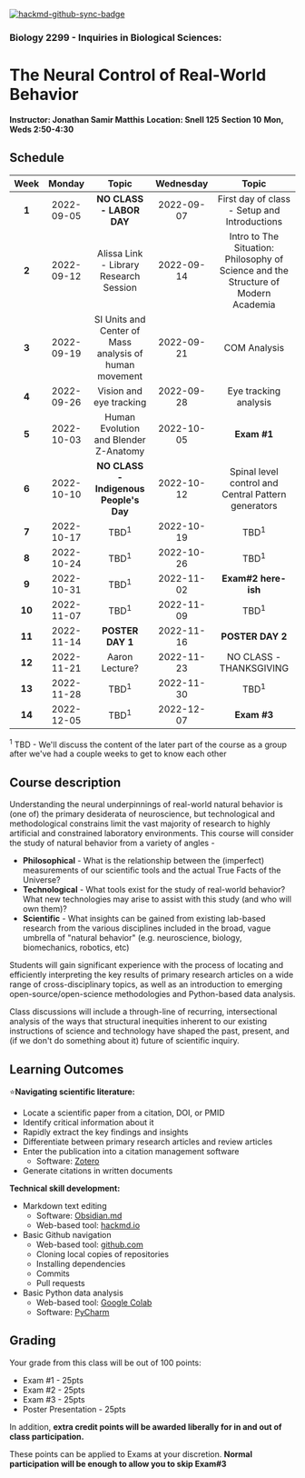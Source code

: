 [![hackmd-github-sync-badge](https://hackmd.io/GsMNof8IRm61DvvJTsCZgA/badge)](https://hackmd.io/GsMNof8IRm61DvvJTsCZgA)
### Biology 2299 - Inquiries in Biological Sciences: 
# The Neural Control of Real-World Behavior

**Instructor: Jonathan Samir Matthis**
**Location: Snell 125**
**Section 10**
**Mon, Weds 2:50-4:30**

## Schedule
| **Week** | **Monday** |                       **Topic**                        |  **Wednesday**  |                                     **Topic**                                      |
|:--------:|:----------:|:------------------------------------------------------:|:---------------:|:----------------------------------------------------------------------------------:|
|  **1**   | 2022-09-05 |                **NO CLASS - LABOR DAY**                |   2022-09-07    |                    First day of class - Setup and Introductions                    |
|  **2**   | 2022-09-12 |         Alissa Link - Library Research Session         |   2022-09-14    | Intro to The Situation: Philosophy of Science and the Structure of Modern Academia |
|  **3**   | 2022-09-19 | SI Units and Center of Mass analysis of human movement |   2022-09-21    |                                    COM Analysis                                    |
|  **4**   | 2022-09-26 |                Vision and eye tracking                 |   2022-09-28    |                               Eye tracking analysis                                |
|  **5**   | 2022-10-03 |         Human Evolution and Blender Z-Anatomy          |   2022-10-05    |                                    **Exam #1**                                     |
|  **6**   | 2022-10-10 |         **NO CLASS - Indigenous People's Day**         |   2022-10-12    |                Spinal level control and Central Pattern generators                 |
|  **7**   | 2022-10-17 |                    TBD<sup>1</sup>                     |   2022-10-19    |                                  TBD<sup>1</sup>                                   |
|  **8**   | 2022-10-24 |                    TBD<sup>1</sup>                     |   2022-10-26    |                                  TBD<sup>1</sup>                                   |
|  **9**   | 2022-10-31 |                    TBD<sup>1</sup>                     |   2022-11-02    |                                **Exam#2 here-ish**                                 |
|  **10**  | 2022-11-07 |                    TBD<sup>1</sup>                     |   2022-11-09    |                                  TBD<sup>1</sup>                                   |
|  **11**  | 2022-11-14 |                    **POSTER DAY 1**                    |   2022-11-16    |                                  **POSTER DAY 2**                                  |
|  **12**  | 2022-11-21 |                     Aaron Lecture?                     |   2022-11-23    |                              NO CLASS - THANKSGIVING                               |
|  **13**  | 2022-11-28 |                    TBD<sup>1</sup>                     |   2022-11-30    |                                  TBD<sup>1</sup>                                   |
|  **14**  | 2022-12-05 |                    TBD<sup>1</sup>                     |   2022-12-07    |                                    **Exam #3**                                     |

<sup>1</sup> TBD - We'll discuss the content of the later part of the course as a group after we've had a couple weeks to get to know each other 

## Course description

Understanding the neural underpinnings of real-world natural behavior is (one of) the primary desiderata of neuroscience, but technological and methodological constrains limit the vast majority of research to highly artificial and constrained laboratory environments. This course will consider the study of natural behavior from a variety of angles - 

- **Philosophical** - What is the relationship between the (imperfect) measurements of our scientific tools and the actual True Facts of the Universe?
- **Technological** - What tools exist for the study of real-world behavior? What new technologies may arise to assist with this study (and who will own them)?
- **Scientific** - What insights can be gained from existing lab-based research from the various disciplines included in the broad, vague umbrella of "natural behavior" (e.g. neuroscience, biology, biomechanics, robotics, etc)

Students will gain significant experience with the process of locating and efficiently interpreting the key results of primary research articles on a wide range of cross-disciplinary topics, as well as an introduction to emerging open-source/open-science methodologies and Python-based data analysis.

Class discussions will include a through-line of recurring, intersectional analysis of the ways that structural inequities inherent to our existing instructions of science and technology have shaped the past, present, and (if we don't do something about it) future of scientific inquiry.



## Learning Outcomes

⭐**Navigating scientific literature:**
- Locate a scientific paper from a citation, DOI, or PMID
- Identify critical information about it
- Rapidly extract the key findings and insights
- Differentiate between primary research articles and review articles
- Enter the publication into a citation management software 
    - Software: [Zotero](https://www.zotero.org/)
- Generate citations in written documents

**Technical skill development:**
- Markdown text editing
    - Software: [Obsidian.md](https://obsidian.md/)
    - Web-based tool: [hackmd.io](https://hackmd.io)
- Basic Github navigation
    - Web-based tool: [github.com](https://github.com)
    - Cloning local copies of repositories
    - Installing dependencies
    - Commits
    - Pull requests
- Basic Python data analysis
    - Web-based tool: [Google Colab](https://colab.google.com)
    - Software: [PyCharm](https://www.jetbrains.com/pycharm/)

## Grading

Your grade from this class will be out of 100 points:
- Exam #1 - 25pts
- Exam #2 - 25pts
- Exam #3 - 25pts
- Poster Presentation - 25pts

In addition, **extra credit points will be awarded liberally for in and out of class participation.**

These points can be applied to Exams at your discretion. **Normal participation will be enough to allow you to skip Exam#3** 
